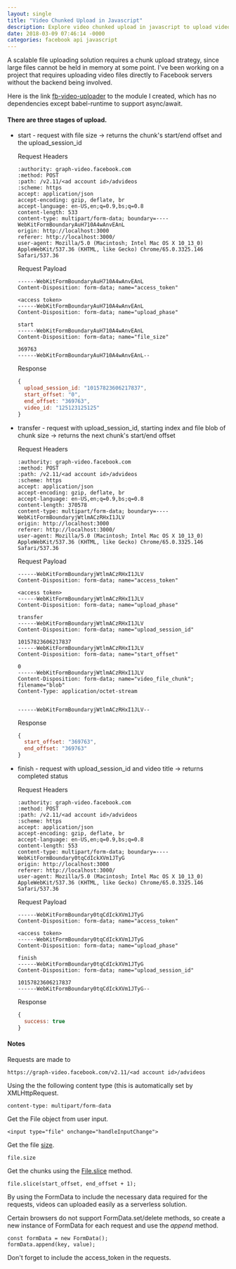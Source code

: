 ```yaml
---
layout: single
title: "Video Chunked Upload in Javascript"
description: Explore video chunked upload in javascript to upload videos of any size to Facebook marketing api. This serverless solution only uses the browser native apis to read the file from user input and reads blobs of data as requested by the FB api. This is also called the resumable upload.
date: 2018-03-09 07:46:14 -0000
categories: facebook api javascript
---
```


A scalable file uploading solution requires a chunk upload strategy, since large files cannot be held in memory at some point. I've been working on a project that requires uploading video files directly to Facebook servers without the backend being involved. 

Here is the link [fb-video-uploader](https://www.npmjs.com/package/fb-video-uploader) to the module I created, which has no dependencies except babel-runtime to support async/await.

#### There are three stages of upload. 

* start - request with file size -> returns the chunk's start/end offset and the upload_session_id

	Request Headers
	
	```
	:authority: graph-video.facebook.com
	:method: POST
	:path: /v2.11/<ad account id>/advideos
	:scheme: https
	accept: application/json
	accept-encoding: gzip, deflate, br
	accept-language: en-US,en;q=0.9,bs;q=0.8
	content-length: 533
	content-type: multipart/form-data; boundary=----WebKitFormBoundaryAuH710A4wAnvEAnL
	origin: http://localhost:3000
	referer: http://localhost:3000/
	user-agent: Mozilla/5.0 (Macintosh; Intel Mac OS X 10_13_0) AppleWebKit/537.36 (KHTML, like Gecko) Chrome/65.0.3325.146 Safari/537.36	
	```
	
	Request Payload
	
	```
	------WebKitFormBoundaryAuH710A4wAnvEAnL
	Content-Disposition: form-data; name="access_token"
	
	<access token>
	------WebKitFormBoundaryAuH710A4wAnvEAnL
	Content-Disposition: form-data; name="upload_phase"
	
	start
	------WebKitFormBoundaryAuH710A4wAnvEAnL
	Content-Disposition: form-data; name="file_size"
	
	369763
	------WebKitFormBoundaryAuH710A4wAnvEAnL--
	```
	
	Response	

	```javascript
	{
	  upload_session_id: "10157823606217837",
	  start_offset: "0",
	  end_offset: "369763",
	  video_id: "125123125125"
	}
	```

* transfer - request with upload_session_id, starting index and file blob of chunk size -> returns the next chunk's start/end offset

	Request Headers
	
	```
	:authority: graph-video.facebook.com
	:method: POST
	:path: /v2.11/<ad account id>/advideos
	:scheme: https
	accept: application/json
	accept-encoding: gzip, deflate, br
	accept-language: en-US,en;q=0.9,bs;q=0.8
	content-length: 370578
	content-type: multipart/form-data; boundary=----WebKitFormBoundaryjWtlmACzRHxI1JLV
	origin: http://localhost:3000
	referer: http://localhost:3000/
	user-agent: Mozilla/5.0 (Macintosh; Intel Mac OS X 10_13_0) AppleWebKit/537.36 (KHTML, like Gecko) Chrome/65.0.3325.146 Safari/537.36
	```
	
	Request Payload
	
	```
	------WebKitFormBoundaryjWtlmACzRHxI1JLV
	Content-Disposition: form-data; name="access_token"
	
	<access token>
	------WebKitFormBoundaryjWtlmACzRHxI1JLV
	Content-Disposition: form-data; name="upload_phase"
	
	transfer
	------WebKitFormBoundaryjWtlmACzRHxI1JLV
	Content-Disposition: form-data; name="upload_session_id"
	
	10157823606217837
	------WebKitFormBoundaryjWtlmACzRHxI1JLV
	Content-Disposition: form-data; name="start_offset"
	
	0
	------WebKitFormBoundaryjWtlmACzRHxI1JLV
	Content-Disposition: form-data; name="video_file_chunk"; filename="blob"
	Content-Type: application/octet-stream
	
	
	------WebKitFormBoundaryjWtlmACzRHxI1JLV--
	```

	Response
	

	```javascript
	{
	  start_offset: "369763",
	  end_offset: "369763"
	}
	```

* finish - request with upload_session_id and video title -> returns completed status

	Request Headers
	
	```
	:authority: graph-video.facebook.com
	:method: POST
	:path: /v2.11/<ad account id>/advideos
	:scheme: https
	accept: application/json
	accept-encoding: gzip, deflate, br
	accept-language: en-US,en;q=0.9,bs;q=0.8
	content-length: 553
	content-type: multipart/form-data; boundary=----WebKitFormBoundary0tqCdIckXVm1JTyG
	origin: http://localhost:3000
	referer: http://localhost:3000/
	user-agent: Mozilla/5.0 (Macintosh; Intel Mac OS X 10_13_0) AppleWebKit/537.36 (KHTML, like Gecko) Chrome/65.0.3325.146 Safari/537.36
	```
	Request Payload
	
	```
	------WebKitFormBoundary0tqCdIckXVm1JTyG
	Content-Disposition: form-data; name="access_token"
	
	<access token>
	------WebKitFormBoundary0tqCdIckXVm1JTyG
	Content-Disposition: form-data; name="upload_phase"
	
	finish
	------WebKitFormBoundary0tqCdIckXVm1JTyG
	Content-Disposition: form-data; name="upload_session_id"
	
	10157823606217837
	------WebKitFormBoundary0tqCdIckXVm1JTyG--
	```
	Response

	```javascript
	{
	  success: true
	}
	```

#### Notes

Requests are made to 

	https://graph-video.facebook.com/v2.11/<ad account id>/advideos
	
Using the the following content type (this is automatically set by XMLHttpRequest.

	content-type: multipart/form-data

Get the File object from user input.

	<input type="file" onchange="handleInputChange">

Get the file [size](https://developer.mozilla.org/en-US/docs/Web/API/File/size).

	file.size

Get the chunks using the [File.slice](https://developer.mozilla.org/en-US/docs/Web/API/File) method.

	file.slice(start_offset, end_offset + 1);

By using the FormData to include the necessary data required for the requests, videos can uploaded easily as a serverless solution. 

Certain browsers do not support FormData.set/delete methods, so create a new instance of FormData for each request and use the *append* method.

	const formData = new FormData();
	formData.append(key, value);

Don't forget to include the access_token in the requests.

